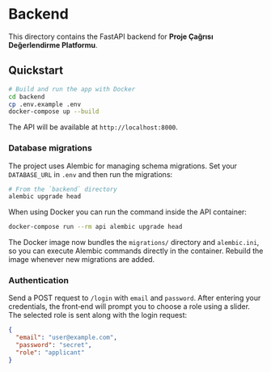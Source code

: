 # Backend

This directory contains the FastAPI backend for **Proje Çağrısı Değerlendirme Platformu**.

## Quickstart

```bash
# Build and run the app with Docker
cd backend
cp .env.example .env
docker-compose up --build
```

The API will be available at `http://localhost:8000`.

### Database migrations

The project uses Alembic for managing schema migrations. Set your
`DATABASE_URL` in `.env` and then run the migrations:

```bash
# From the `backend` directory
alembic upgrade head
```

When using Docker you can run the command inside the API container:

```bash
docker-compose run --rm api alembic upgrade head
```

The Docker image now bundles the `migrations/` directory and `alembic.ini`, so
you can execute Alembic commands directly in the container. Rebuild the image
whenever new migrations are added.

### Authentication

Send a POST request to `/login` with `email` and `password`. After entering
your credentials, the front‑end will prompt you to choose a role using a
slider. The selected role is sent along with the login request:

```json
{
  "email": "user@example.com",
  "password": "secret",
  "role": "applicant"
}
```
